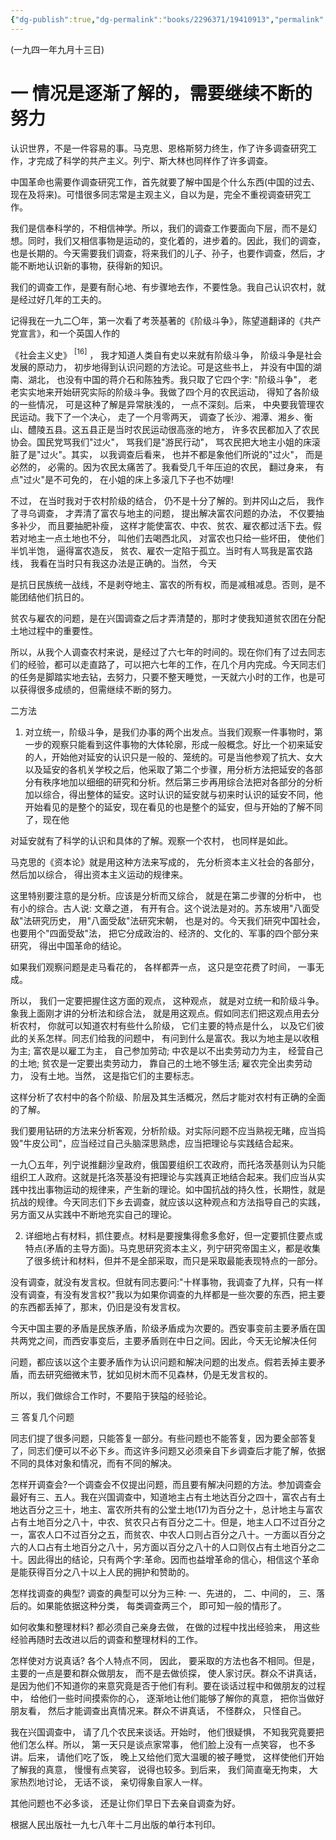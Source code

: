 ```yaml
---
{"dg-publish":true,"dg-permalink":"books/2296371/19410913","permalink":"/books/2296371/19410913/","metatags":{"description":"本文集是在一九四一年延安出版的《农村调查》一书的基础上增订而成的。这次增补了《反对本本主义》、《总政治部关于调查人口和土地状况的通知》、《关于农村调查》、《中国佃农生活举例》、《寻乌调查》五篇著作。收入本文集的著作分为两部分，一部分是论述调查研究的文章，一部分是调查报告和土地法。","og:site_name":"DavonOs","og:title":"毛泽东农村调查文集","og:type":"book","og:url":"https://zuji.eu.org/books/2296371/19410913","og:image":"https://pic.cyol.com/img/20230328/img_9601a3490e41a8eb1c1a2908ec3056e6c602.png","og:image:width":"50","og:image:alt":"bookcover"},"dgShowInlineTitle":true,"created":"2025-08-09 18:14","updated":"2025-08-22 19:24"}
---
```



(一九四一年九月十三日)

# 一 情况是逐渐了解的，需要继续不断的努力

认识世界，不是一件容易的事。马克思、恩格斯努力终生，作了许多调查研究工作，才完成了科学的共产主义。列宁、斯大林也同样作了许多调查。

中国革命也需要作调查研究工作，首先就要了解中国是个什么东西(中国的过去、现在及将来)。可惜很多同志常是主观主义，自以为是，完全不重视调查研究工作。

我们是信奉科学的，不相信神学。所以，我们的调查工作要面向下层，而不是幻想。同时，我们又相信事物是运动的，变化着的，进步着的。因此，我们的调查，也是长期的。今天需要我们调查，将来我们的儿子、孙子，也要作调查，然后，才能不断地认识新的事物，获得新的知识。

我们的调查工作，是要有耐心地、有步骤地去作，不要性急。我自己认识农村，就是经过好几年的工夫的。

记得我在一九二〇年，第一次看了考茨基著的《阶级斗争》，陈望道翻译的《共产党宣言》，和一个英国人作的

《社会主义史》 $^{[16]}$ ， 我才知道人类自有史以来就有阶级斗争， 阶级斗争是社会发展的原动力， 初步地得到认识问题的方法论。可是这些书上， 并没有中国的湖南、湖北， 也没有中国的蒋介石和陈独秀。我只取了它四个字: "阶级斗争"， 老老实实地来开始研究实际的阶级斗争。我做了四个月的农民运动， 得知了各阶级的一些情况， 可是这种了解是异常肤浅的， 一点不深刻。后来， 中央要我管理农民运动。我下了一个决心， 走了一个月零两天， 调查了长沙、湘潭、湘乡、衡山、醴陵五县。这五县正是当时农民运动很高涨的地方， 许多农民都加入了农民协会。国民党骂我们"过火"， 骂我们是"游民行动"， 骂农民把大地主小姐的床滚脏了是"过火"。其实， 以我调查后看来， 也并不都是象他们所说的"过火"， 而是必然的， 必需的。因为农民太痛苦了。我看受几千年压迫的农民， 翻过身来， 有点"过火"是不可免的， 在小姐的床上多滚几下子也不妨哩!

不过， 在当时我对于农村阶级的结合， 仍不是十分了解的。到井冈山之后， 我作了寻乌调查， 才弄清了富农与地主的问题， 提出解决富农问题的办法， 不仅要抽多补少， 而且要抽肥补瘦， 这样才能使富农、中农、贫农、雇农都过活下去。假若对地主一点土地也不分， 叫他们去喝西北风， 对富农也只给一些坏田， 使他们半饥半饱， 逼得富农造反， 贫农、雇农一定陷于孤立。当时有人骂我是富农路线， 我看在当时只有我这办法是正确的。当然， 今天

是抗日民族统一战线，不是剥夺地主、富农的所有权，而是减租减息。否则，是不能团结他们抗日的。

贫农与雇农的问题，是在兴国调查之后才弄清楚的，那时才使我知道贫农团在分配土地过程中的重要性。

所以，从我个人调查农村来说，是经过了六七年的时间的。现在你们有了过去同志们的经验，都可以走直路了，可以把六七年的工作，在几个月内完成。今天同志们的任务是脚踏实地去钻，去努力，只要不整天睡觉，一天就六小时的工作，也是可以获得很多成绩的，但需继续不断的努力。

二方法

1. 对立统一，阶级斗争，是我们办事的两个出发点。当我们观察一件事物时，第一步的观察只能看到这件事物的大体轮廓，形成一般概念。好比一个初来延安的人，开始他对延安的认识只是一般的、笼统的。可是当他参观了抗大、女大以及延安的各机关学校之后，他采取了第二个步骤，用分析方法把延安的各部分有秩序地加以细细的研究和分析。然后第三步再用综合法把对各部分的分析加以综合，得出整体的延安。这时认识的延安就与初来时认识的延安不同，他开始看见的是整个的延安，现在看见的也是整个的延安，但与开始的了解不同了，现在他

对延安就有了科学的认识和具体的了解。观察一个农村， 也同样是如此。

马克思的《资本论》就是用这种方法来写成的， 先分析资本主义社会的各部分， 然后加以综合， 得出资本主义运动的规律来。

这里特别要注意的是分析。应该是分析而又综合， 就是在第二步骤的分析中， 也有小的综合。古人说: 文章之道， 有开有合。这个说法是对的。苏东坡用"八面受敌"法研究历史， 用"八面受敌"法研究宋朝， 也是对的。今天我们研究中国社会， 也要用个"四面受敌"法， 把它分成政治的、经济的、文化的、军事的四个部分来研究， 得出中国革命的结论。

如果我们观察问题是走马看花的， 各样都弄一点， 这只是空花费了时间， 一事无成。

所以， 我们一定要把握住这方面的观点， 这种观点， 就是对立统一和阶级斗争。象我上面刚才讲的分析法和综合法， 就是用这观点。假如同志们把这观点用去分析农村， 你就可以知道农村有些什么阶级， 它们主要的特点是什么， 以及它们彼此的关系怎样。同志们给我的问题中， 有问到什么是富农。我以为地主是以收租为主; 富农是以雇工为主， 自己参加劳动; 中农是以不出卖劳动力为主， 经营自己的土地; 贫农是一定要出卖劳动力， 靠自己的土地不够生活; 雇农完全出卖劳动力， 没有土地。当然， 这是指它们的主要标志。

这样分析了农村中的各个阶级、阶层及其生活概况，然后才能对农村有正确的全面的了解。

我们要用钻研的方法来分析客观，分析阶级。对实际问题不应当熟视无睹，应当捣毁"牛皮公司"，应当经过自己头脑深思熟虑，应当把理论与实践结合起来。

一九〇五年，列宁说推翻沙皇政府，俄国要组织工农政府，而托洛茨基则认为只能组织工人政府。这就是托洛茨基没有把理论与实践真正地结合起来。我们应当从实践中找出事物运动的规律来，产生新的理论。如中国抗战的持久性，长期性，就是抗战的规律。今天同志们下乡去调查，就应该以这种观点和方法指导自己的实践，另方面又从实践中不断地充实自己的理论。

2. 详细地占有材料，抓住要点。材料是要搜集得愈多愈好，但一定要抓住要点或特点(矛盾的主导方面)。马克思研究资本主义，列宁研究帝国主义，都是收集了很多统计和材料，但并不是全部采取，而只是采取最能表现特点的一部分。

没有调查，就没有发言权。但就有同志要问:"十样事物，我调查了九样，只有一样没有调查，有没有发言权?"我以为如果你调查的九样都是一些次要的东西，把主要的东西都丢掉了，那末，仍旧是没有发言权。

今天中国主要的矛盾是民族矛盾，阶级矛盾成为次要的。西安事变前主要矛盾在国共两党之间，而西安事变后，主要矛盾则在中日之间。因此，今天无论解决任何

问题，都应该以这个主要矛盾作为认识问题和解决问题的出发点。假若丢掉主要矛盾，而去研究细微末节，犹如见树木而不见森林，仍是无发言权的。

所以，我们做综合工作时，不要陷于狭隘的经验论。

三 答复几个问题

同志们提了很多问题，只能答复一部分。有些问题也不能答复，因为要全部答复了，同志们便可以不必下乡。而这许多问题又必须亲自下乡调查后才能了解，依据不同的具体对象和情况，而有不同的解决。

怎样开调查会?一个调查会不仅提出问题，而且要有解决问题的方法。参加调查会最好有三、五人。我在兴国调查中，知道地主占有土地达百分之四十，富农占有土地达百分之三十，地主、富农所共有的公堂土地(17)为百分之十，总计地主与富农占有土地百分之八十，中农、贫农只占有百分之二十。但是，地主人口不过百分之一，富农人口不过百分之五，而贫农、中农人口则占百分之八十。一方面以百分之六的人口占有土地百分之八十，另方面以百分之八十的人口则仅占有土地百分之二十。因此得出的结论，只有两个字:革命。因而也益增革命的信心，相信这个革命是能获得百分之八十以上人民的拥护和赞助的。

怎样找调查的典型? 调查的典型可以分为三种: 一、先进的， 二、中间的， 三、落后的。如果能依据这种分类， 每类调查两三个， 即可知一般的情形了。

如何收集和整理材料? 都必须自己亲身去做， 在做的过程中找出经验来， 用这些经验再随时去改进以后的调查和整理材料的工作。

怎样使对方说真话? 各个人特点不同， 因此， 要采取的方法也各不相同。但是， 主要的一点是要和群众做朋友， 而不是去做侦探， 使人家讨厌。群众不讲真话， 是因为他们不知道你的来意究竟是否于他们有利。要在谈话过程中和做朋友的过程中， 给他们一些时间摸索你的心， 逐渐地让他们能够了解你的真意， 把你当做好朋友看， 然后才能调查出真情况来。群众不讲真话， 不怪群众， 只怪自己。

我在兴国调查中， 请了几个农民来谈话。开始时， 他们很疑惧， 不知我究竟要把他们怎么样。所以， 第一天只是谈点家常事， 他们脸上没有一点笑容， 也不多讲。后来， 请他们吃了饭， 晚上又给他们宽大温暖的被子睡觉， 这样使他们开始了解我的真意， 慢慢有点笑容， 说得也较多。到后来， 我们简直毫无拘束， 大家热烈地讨论， 无话不谈， 亲切得象自家人一样。

其他问题也不必多谈， 还是让你们早日下去亲自调查为好。

根据人民出版社一九七八年十二月出版的单行本刊印。

